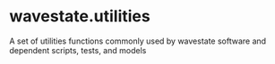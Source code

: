 wavestate.utilities
========================


A set of utilities functions commonly used by wavestate software and dependent scripts, tests, and models
